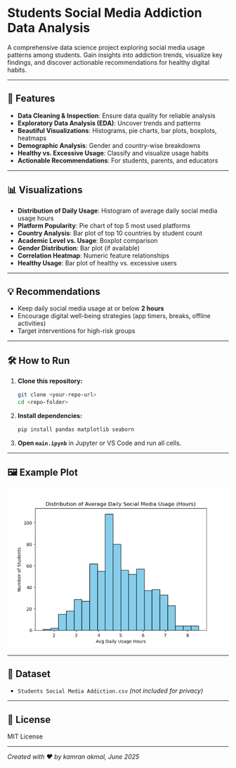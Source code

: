 # Students Social Media Addiction Data Analysis

A comprehensive data science project exploring social media usage patterns among students. Gain insights into addiction trends, visualize key findings, and discover actionable recommendations for healthy digital habits.

---

## 🚀 Features
- **Data Cleaning & Inspection**: Ensure data quality for reliable analysis
- **Exploratory Data Analysis (EDA)**: Uncover trends and patterns
- **Beautiful Visualizations**: Histograms, pie charts, bar plots, boxplots, heatmaps
- **Demographic Analysis**: Gender and country-wise breakdowns
- **Healthy vs. Excessive Usage**: Classify and visualize usage habits
- **Actionable Recommendations**: For students, parents, and educators

---

## 📊 Visualizations
- **Distribution of Daily Usage**: Histogram of average daily social media usage hours
- **Platform Popularity**: Pie chart of top 5 most used platforms
- **Country Analysis**: Bar plot of top 10 countries by student count
- **Academic Level vs. Usage**: Boxplot comparison
- **Gender Distribution**: Bar plot (if available)
- **Correlation Heatmap**: Numeric feature relationships
- **Healthy Usage**: Bar plot of healthy vs. excessive users

---

## 💡 Recommendations
- Keep daily social media usage at or below **2 hours**
- Encourage digital well-being strategies (app timers, breaks, offline activities)
- Target interventions for high-risk groups

---

## 🛠️ How to Run
1. **Clone this repository:**
   ```sh
   git clone <your-repo-url>
   cd <repo-folder>
   ```
2. **Install dependencies:**
   ```sh
   pip install pandas matplotlib seaborn
   ```
3. **Open `main.ipynb`** in Jupyter or VS Code and run all cells.

---

## 🖼️ Example Plot
![Usage Distribution](usage_distribution.png)

---

## 📁 Dataset
- `Students Social Media Addiction.csv` *(not included for privacy)*

---

## 📄 License
MIT License

---

*Created with ❤️ by kamran akmal, June 2025*
